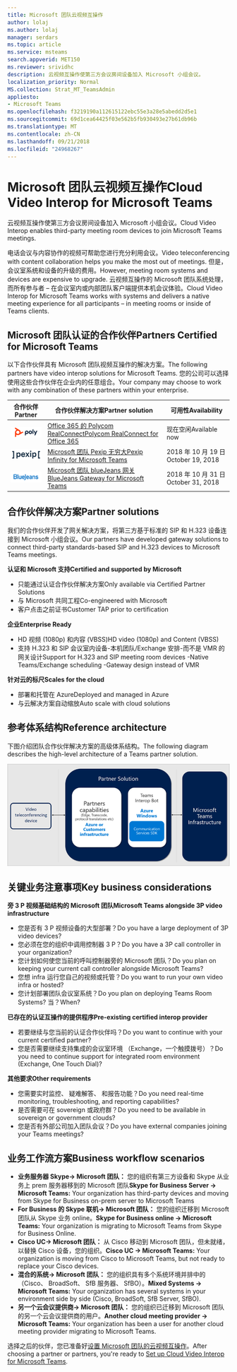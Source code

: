 ```yaml
---
title: Microsoft 团队云视频互操作
author: lolaj
ms.author: lolaj
manager: serdars
ms.topic: article
ms.service: msteams
search.appverid: MET150
ms.reviewer: srividhc
description: 云视频互操作使第三方会议房间设备加入 Microsoft 小组会议。
localization_priority: Normal
MS.collection: Strat_MT_TeamsAdmin
appliesto:
- Microsoft Teams
ms.openlocfilehash: f3219190a112615122ebc55e3a28e5abedd2d5e1
ms.sourcegitcommit: 69d1cea64425f03e562b5fb930493e27b61db96b
ms.translationtype: MT
ms.contentlocale: zh-CN
ms.lasthandoff: 09/21/2018
ms.locfileid: "24968267"
---
```

# <a name="cloud-video-interop-for-microsoft-teams"></a><span data-ttu-id="3d21e-103">Microsoft 团队云视频互操作</span><span class="sxs-lookup"><span data-stu-id="3d21e-103">Cloud Video Interop for Microsoft Teams</span></span>

<span data-ttu-id="3d21e-104">云视频互操作使第三方会议房间设备加入 Microsoft 小组会议。</span><span class="sxs-lookup"><span data-stu-id="3d21e-104">Cloud Video Interop enables third-party meeting room devices to join Microsoft Teams meetings.</span></span>

<span data-ttu-id="3d21e-105">电话会议与内容协作的视频可帮助您进行充分利用会议。</span><span class="sxs-lookup"><span data-stu-id="3d21e-105">Video teleconferencing with content collaboration helps you make the most out of meetings.</span></span> <span data-ttu-id="3d21e-106">但是，会议室系统和设备的升级的费用。</span><span class="sxs-lookup"><span data-stu-id="3d21e-106">However, meeting room systems and devices are expensive to upgrade.</span></span> <span data-ttu-id="3d21e-107">云视频互操作的 Microsoft 团队系统处理，而所有参与者 – 在会议室内或内部团队客户端提供本机会议体验。</span><span class="sxs-lookup"><span data-stu-id="3d21e-107">Cloud Video Interop for Microsoft Teams works with systems and delivers a native meeting experience for all participants – in meeting rooms or inside of Teams clients.</span></span> 

## <a name="partners-certified-for-microsoft-teams"></a><span data-ttu-id="3d21e-108">Microsoft 团队认证的合作伙伴</span><span class="sxs-lookup"><span data-stu-id="3d21e-108">Partners Certified for Microsoft Teams</span></span>

<span data-ttu-id="3d21e-109">以下合作伙伴具有 Microsoft 团队视频互操作的解决方案。</span><span class="sxs-lookup"><span data-stu-id="3d21e-109">The following partners have video interop solutions for Microsoft Teams.</span></span> <span data-ttu-id="3d21e-110">您的公司可以选择使用这些合作伙伴在企业内的任意组合。</span><span class="sxs-lookup"><span data-stu-id="3d21e-110">Your company may choose to work with any combination of these partners within your enterprise.</span></span> 


|<span data-ttu-id="3d21e-111">合作伙伴</span><span class="sxs-lookup"><span data-stu-id="3d21e-111">Partner</span></span>|<span data-ttu-id="3d21e-112">合作伙伴解决方案</span><span class="sxs-lookup"><span data-stu-id="3d21e-112">Partner solution</span></span>|<span data-ttu-id="3d21e-113">可用性</span><span class="sxs-lookup"><span data-stu-id="3d21e-113">Availability</span></span>|
|----|---|----|
|![Polycom RealConnect](media/polycom.png) |   [<span data-ttu-id="3d21e-115">Office 365 的 Polycom RealConnect</span><span class="sxs-lookup"><span data-stu-id="3d21e-115">Polycom RealConnect for Office 365</span></span>](https://aka.ms/PolycomRealConnect)|<span data-ttu-id="3d21e-116">现在空闲</span><span class="sxs-lookup"><span data-stu-id="3d21e-116">Available now</span></span>|
|![Pexip 无穷大](media/pexip.png)| [<span data-ttu-id="3d21e-118">Microsoft 团队 Pexip 无穷大</span><span class="sxs-lookup"><span data-stu-id="3d21e-118">Pexip Infinity for Microsoft Teams</span></span>](https://aka.ms/PexipInfinity) | <span data-ttu-id="3d21e-119">2018 年 10 月 19 日</span><span class="sxs-lookup"><span data-stu-id="3d21e-119">October 19, 2018</span></span>|
|![BlueJeans 网关](media/bluejeans.png)|[<span data-ttu-id="3d21e-121">Microsoft 团队 blueJeans 网关</span><span class="sxs-lookup"><span data-stu-id="3d21e-121">BlueJeans Gateway for Microsoft Teams</span></span>](https://aka.ms/BluejeansGateway) | <span data-ttu-id="3d21e-122">2018 年 10 月 31 日</span><span class="sxs-lookup"><span data-stu-id="3d21e-122">October 31, 2018</span></span>|

## <a name="partner-solutions"></a><span data-ttu-id="3d21e-123">合作伙伴解决方案</span><span class="sxs-lookup"><span data-stu-id="3d21e-123">Partner solutions</span></span>

<span data-ttu-id="3d21e-124">我们的合作伙伴开发了网关解决方案，将第三方基于标准的 SIP 和 H.323 设备连接到 Microsoft 小组会议。</span><span class="sxs-lookup"><span data-stu-id="3d21e-124">Our partners have developed gateway solutions to connect third-party standards-based SIP and H.323 devices to Microsoft Teams meetings.</span></span>  
 
<span data-ttu-id="3d21e-125">**认证和 Microsoft 支持**</span><span class="sxs-lookup"><span data-stu-id="3d21e-125">**Certified and supported by Microsoft**</span></span>

- <span data-ttu-id="3d21e-126">只能通过认证合作伙伴解决方案</span><span class="sxs-lookup"><span data-stu-id="3d21e-126">Only available via Certified Partner Solutions</span></span>
- <span data-ttu-id="3d21e-127">与 Microsoft 共同工程</span><span class="sxs-lookup"><span data-stu-id="3d21e-127">Co-engineered with Microsoft</span></span>
- <span data-ttu-id="3d21e-128">客户点击之前证书</span><span class="sxs-lookup"><span data-stu-id="3d21e-128">Customer TAP prior to certification</span></span>

<span data-ttu-id="3d21e-129">**企业**</span><span class="sxs-lookup"><span data-stu-id="3d21e-129">**Enterprise Ready**</span></span>

- <span data-ttu-id="3d21e-130">HD 视频 (1080p) 和内容 (VBSS)</span><span class="sxs-lookup"><span data-stu-id="3d21e-130">HD video (1080p) and Content (VBSS)</span></span>
- <span data-ttu-id="3d21e-131">支持 H.323 和 SIP 会议室内设备-本机团队/Exchange 安排-而不是 VMR 的网关设计</span><span class="sxs-lookup"><span data-stu-id="3d21e-131">Support for H.323 and SIP meeting room devices -Native Teams/Exchange scheduling -Gateway design instead of VMR</span></span>

<span data-ttu-id="3d21e-132">**针对云的标尺**</span><span class="sxs-lookup"><span data-stu-id="3d21e-132">**Scales for the cloud**</span></span>

- <span data-ttu-id="3d21e-133">部署和托管在 Azure</span><span class="sxs-lookup"><span data-stu-id="3d21e-133">Deployed and managed in Azure</span></span>
- <span data-ttu-id="3d21e-134">与云解决方案自动缩放</span><span class="sxs-lookup"><span data-stu-id="3d21e-134">Auto scale with cloud solutions</span></span>

 
## <a name="reference-architecture"></a><span data-ttu-id="3d21e-135">参考体系结构</span><span class="sxs-lookup"><span data-stu-id="3d21e-135">Reference architecture</span></span>

<span data-ttu-id="3d21e-136">下图介绍团队合作伙伴解决方案的高级体系结构。</span><span class="sxs-lookup"><span data-stu-id="3d21e-136">The following diagram describes the high-level architecture of a Teams partner solution.</span></span>

![团队云视频互操作合作伙伴解决方案](media/teams-cloud-video-interop-partner-solution.png)

## <a name="key-business-considerations"></a><span data-ttu-id="3d21e-138">关键业务注意事项</span><span class="sxs-lookup"><span data-stu-id="3d21e-138">Key business considerations</span></span>

<span data-ttu-id="3d21e-139">**旁 3 P 视频基础结构的 Microsoft 团队**</span><span class="sxs-lookup"><span data-stu-id="3d21e-139">**Microsoft Teams alongside 3P video infrastructure**</span></span>

- <span data-ttu-id="3d21e-140">您是否有 3 P 视频设备的大型部署？</span><span class="sxs-lookup"><span data-stu-id="3d21e-140">Do you have a large deployment of 3P video devices?</span></span>
- <span data-ttu-id="3d21e-141">您必须在您的组织中调用控制器 3 P？</span><span class="sxs-lookup"><span data-stu-id="3d21e-141">Do you have a 3P call controller in your organization?</span></span>
- <span data-ttu-id="3d21e-142">您计划如何使您当前的呼叫控制器旁的 Microsoft 团队？</span><span class="sxs-lookup"><span data-stu-id="3d21e-142">Do you plan on keeping your current call controller alongside Microsoft Teams?</span></span>
- <span data-ttu-id="3d21e-143">您想 infra 运行您自己的视频或托管？</span><span class="sxs-lookup"><span data-stu-id="3d21e-143">Do you want to run your own video infra or hosted?</span></span> 
- <span data-ttu-id="3d21e-144">您计划部署团队会议室系统？</span><span class="sxs-lookup"><span data-stu-id="3d21e-144">Do you plan on deploying Teams Room Systems?</span></span> <span data-ttu-id="3d21e-145">当？</span><span class="sxs-lookup"><span data-stu-id="3d21e-145">When?</span></span>

<span data-ttu-id="3d21e-146">**已存在的认证互操作的提供程序**</span><span class="sxs-lookup"><span data-stu-id="3d21e-146">**Pre-existing certified interop provider**</span></span>

- <span data-ttu-id="3d21e-147">若要继续与您当前的认证合作伙伴吗？</span><span class="sxs-lookup"><span data-stu-id="3d21e-147">Do you want to continue with your current certified partner?</span></span>
- <span data-ttu-id="3d21e-148">您是否需要继续支持集成的会议室环境 （Exchange，一个触摸拨号）？</span><span class="sxs-lookup"><span data-stu-id="3d21e-148">Do you need to continue support for integrated room environment (Exchange, One Touch Dial)?</span></span>

<span data-ttu-id="3d21e-149">**其他要求**</span><span class="sxs-lookup"><span data-stu-id="3d21e-149">**Other requirements**</span></span>

- <span data-ttu-id="3d21e-150">您需要实时监控、 疑难解答、 和报告功能？</span><span class="sxs-lookup"><span data-stu-id="3d21e-150">Do you need real-time monitoring, troubleshooting, and reporting capabilities?</span></span>
- <span data-ttu-id="3d21e-151">是否需要可在 sovereign 或政府群？</span><span class="sxs-lookup"><span data-stu-id="3d21e-151">Do you need to be available in sovereign or government clouds?</span></span>
- <span data-ttu-id="3d21e-152">您是否有外部公司加入团队会议？</span><span class="sxs-lookup"><span data-stu-id="3d21e-152">Do you have external companies joining your Teams meetings?</span></span> 

## <a name="business-workflow-scenarios"></a><span data-ttu-id="3d21e-153">业务工作流方案</span><span class="sxs-lookup"><span data-stu-id="3d21e-153">Business workflow scenarios</span></span>

- <span data-ttu-id="3d21e-154">**业务服务器 Skype-> Microsoft 团队：** 您的组织有第三方设备和 Skype 从业务上 prem 服务器移到的 Microsoft 团队</span><span class="sxs-lookup"><span data-stu-id="3d21e-154">**Skype for Business Server -> Microsoft Teams:** Your organization has third-party devices and moving from Skype for Business on-prem server to Microsoft Teams</span></span>  
- <span data-ttu-id="3d21e-155">**For Business 的 Skype 联机-> Microsoft 团队：** 您的组织迁移到 Microsoft 团队从 Skype 业务 online。</span><span class="sxs-lookup"><span data-stu-id="3d21e-155">**Skype for Business online -> Microsoft Teams:** Your organization is migrating to Microsoft Teams from Skype for Business Online.</span></span>
- <span data-ttu-id="3d21e-156">**Cisco UC-> Microsoft 团队：** 从 Cisco 移动到 Microsoft 团队，但未就绪，以替换 Cisco 设备，您的组织。</span><span class="sxs-lookup"><span data-stu-id="3d21e-156">**Cisco UC -> Microsoft Teams:** Your organization is moving from Cisco to Microsoft Teams, but not ready to replace your Cisco devices.</span></span>
- <span data-ttu-id="3d21e-157">**混合的系统-> Microsoft 团队：** 您的组织具有多个系统环境并排中的 （Cisco、 BroadSoft、 SfB 服务器、 SfBO）。</span><span class="sxs-lookup"><span data-stu-id="3d21e-157">**Mixed Systems -> Microsoft Teams:** Your organization has several systems in your environment side by side (Cisco, BroadSoft, SfB Server, SfBO).</span></span>
- <span data-ttu-id="3d21e-158">**另一个云会议提供商-> Microsoft 团队：** 您的组织已迁移到 Microsoft 团队的另一个云会议提供商的用户。</span><span class="sxs-lookup"><span data-stu-id="3d21e-158">**Another cloud meeting provider -> Microsoft Teams:** Your organization has been a user for another cloud meeting provider migrating to Microsoft Teams.</span></span>


<span data-ttu-id="3d21e-159">选择之后的伙伴，您已准备好[设置 Microsoft 团队的云视频互操作](cloud-video-interop-for-teams-set-up.md)。</span><span class="sxs-lookup"><span data-stu-id="3d21e-159">After choosing a partner or partners, you're ready to [Set up Cloud Video Interop for Microsoft Teams](cloud-video-interop-for-teams-set-up.md).</span></span> 
